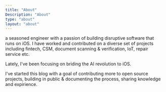 ```yaml
---
title: "About"
Description: "About"
type: "about"
layout: "about"
---
```


a seasoned engineer with a passion of building disruptive software that runs on iOS. I have worked and contributed on a diverse set of projects including fintech, CSM, document scanning & verification, IoT, repair service etc.

Lately, I've been focusing on briding the AI revolution to iOS.

I've started this blog with a goal of contributing more to open source projects, building in public & documenting the process, sharing knowledge and expirience.

